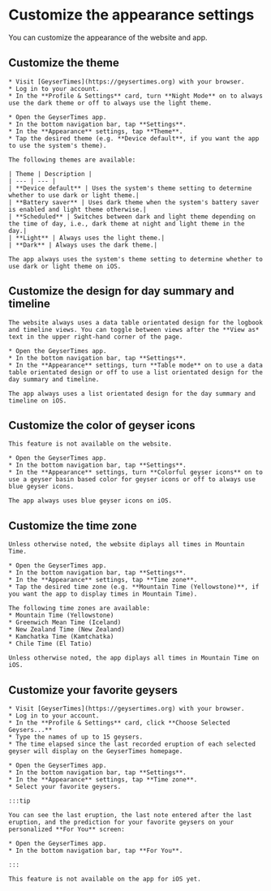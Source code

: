 # Customize the appearance settings

You can customize the appearance of the website and app. 

## Customize the theme

<Tabs groupId="os">
  <TabItem value="web" label="Website">

    * Visit [GeyserTimes](https://geysertimes.org) with your browser.
    * Log in to your account.
    * In the **Profile & Settings** card, turn **Night Mode** on to always use the dark theme or off to always use the light theme.

  </TabItem>
  <TabItem value="android" label="Android">

    * Open the GeyserTimes app.
    * In the bottom navigation bar, tap **Settings**. 
    * In the **Appearance** settings, tap **Theme**.
    * Tap the desired theme (e.g. **Device default**, if you want the app to use the system's theme).

    The following themes are available:

    | Theme | Description |
    | --- | --- |
    | **Device default** | Uses the system's theme setting to determine whether to use dark or light theme.|
    | **Battery saver** | Uses dark theme when the system's battery saver is enabled and light theme otherwise.|
    | **Scheduled** | Switches between dark and light theme depending on the time of day, i.e., dark theme at night and light theme in the day.|
    | **Light** | Always uses the light theme.|
    | **Dark** | Always uses the dark theme.|

  </TabItem>
  <TabItem value="iOS" label="iOS">

    The app always uses the system's theme setting to determine whether to use dark or light theme on iOS.

  </TabItem>
</Tabs>

## Customize the design for day summary and timeline

<Tabs groupId="os">
  <TabItem value="web" label="Website">

    The website always uses a data table orientated design for the logbook and timeline views. You can toggle between views after the **View as* text in the upper right-hand corner of the page.

  </TabItem>
  <TabItem value="android" label="Android">

    * Open the GeyserTimes app.
    * In the bottom navigation bar, tap **Settings**. 
    * In the **Appearance** settings, turn **Table mode** on to use a data table orientated design or off to use a list orientated design for the day summary and timeline.

  </TabItem>
  <TabItem value="iOS" label="iOS">

    The app always uses a list orientated design for the day summary and timeline on iOS. 

  </TabItem>
</Tabs>

## Customize the color of geyser icons

<Tabs groupId="os">
  <TabItem value="web" label="Website">

    This feature is not available on the website. 

  </TabItem>
  <TabItem value="android" label="Android">

    * Open the GeyserTimes app.
    * In the bottom navigation bar, tap **Settings**. 
    * In the **Appearance** settings, turn **Colorful geyser icons** on to use a geyser basin based color for geyser icons or off to always use blue geyser icons.

  </TabItem>
  <TabItem value="iOS" label="iOS">

    The app always uses blue geyser icons on iOS. 

  </TabItem>
</Tabs>

## Customize the time zone

<Tabs groupId="os">
  <TabItem value="web" label="Website">

    Unless otherwise noted, the website diplays all times in Mountain Time. 

  </TabItem>
  <TabItem value="android" label="Android">

    * Open the GeyserTimes app.
    * In the bottom navigation bar, tap **Settings**. 
    * In the **Appearance** settings, tap **Time zone**.
    * Tap the desired time zone (e.g. **Mountain Time (Yellowstone)**, if you want the app to display times in Mountain Time).

    The following time zones are available:
    * Mountain Time (Yellowstone)
    * Greenwich Mean Time (Iceland)
    * New Zealand Time (New Zealand)
    * Kamchatka Time (Kamtchatka)
    * Chile Time (El Tatio)

  </TabItem>
  <TabItem value="iOS" label="iOS">

    Unless otherwise noted, the app diplays all times in Mountain Time on iOS.

  </TabItem>
</Tabs>

## Customize your favorite geysers

<Tabs groupId="os">
  <TabItem value="web" label="Website">

    * Visit [GeyserTimes](https://geysertimes.org) with your browser.
    * Log in to your account.
    * In the **Profile & Settings** card, click **Choose Selected Geysers...**
    * Type the names of up to 15 geysers.
    * The time elapsed since the last recorded eruption of each selected geyser will display on the GeyserTimes homepage.

  </TabItem>
  <TabItem value="android" label="Android">

    * Open the GeyserTimes app.
    * In the bottom navigation bar, tap **Settings**. 
    * In the **Appearance** settings, tap **Time zone**.
    * Select your favorite geysers.

    :::tip

    You can see the last eruption, the last note entered after the last eruption, and the prediction for your favorite geysers on your personalized **For You** screen:

    * Open the GeyserTimes app.
    * In the bottom navigation bar, tap **For You**.

    :::

  </TabItem>
  <TabItem value="iOS" label="iOS">

    This feature is not available on the app for iOS yet. 

  </TabItem>
</Tabs>
